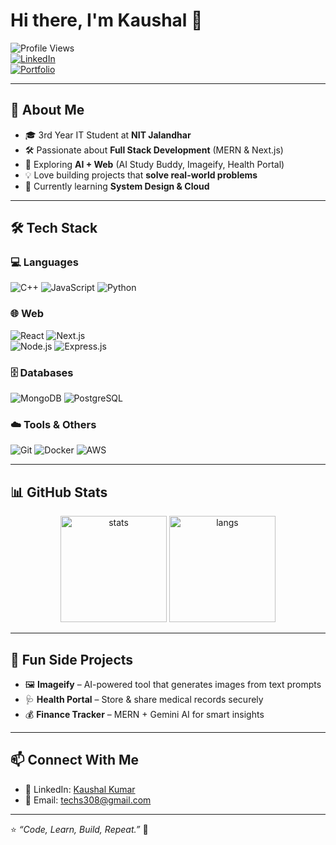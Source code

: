 # Hi there, I'm Kaushal 👋  

![Profile Views](https://komarev.com/ghpvc/?username=kaushal-kumar-it&color=blueviolet&style=for-the-badge)  
[![LinkedIn](https://img.shields.io/badge/LinkedIn-Connect-blue?style=for-the-badge&logo=linkedin)](https://www.linkedin.com/in/kaushal-kumar-a32582294/)  
[![Portfolio](https://img.shields.io/badge/Portfolio-Visit-orange?style=for-the-badge&logo=firefox)](https://portfolio-em21.vercel.app/)  

---

## 🚀 About Me
- 🎓 3rd Year IT Student at **NIT Jalandhar**  
- 🛠️ Passionate about **Full Stack Development** (MERN & Next.js)  
- 🤖 Exploring **AI + Web** (AI Study Buddy, Imageify, Health Portal)  
- 💡 Love building projects that **solve real-world problems**  
- 🌱 Currently learning **System Design & Cloud**  

---

## 🛠️ Tech Stack
### 💻 Languages
![C++](https://img.shields.io/badge/C++-00599C?style=flat&logo=c%2B%2B&logoColor=white) 
![JavaScript](https://img.shields.io/badge/JavaScript-F7E017?style=flat&logo=javascript&logoColor=black) 
![Python](https://img.shields.io/badge/Python-3776AB?style=flat&logo=python&logoColor=white)

### 🌐 Web
![React](https://img.shields.io/badge/React-20232A?style=flat&logo=react&logoColor=61DAFB) 
![Next.js](https://img.shields.io/badge/Next.js-000000?style=flat&logo=nextdotjs&logoColor=white)  
![Node.js](https://img.shields.io/badge/Node.js-339933?style=flat&logo=node.js&logoColor=white) 
![Express.js](https://img.shields.io/badge/Express.js-000000?style=flat&logo=express&logoColor=white)  

### 🗄️ Databases
![MongoDB](https://img.shields.io/badge/MongoDB-4ea94b?style=flat&logo=mongodb&logoColor=white) 
![PostgreSQL](https://img.shields.io/badge/PostgreSQL-336791?style=flat&logo=postgresql&logoColor=white)

### ☁️ Tools & Others
![Git](https://img.shields.io/badge/Git-F05033?style=flat&logo=git&logoColor=white) 
![Docker](https://img.shields.io/badge/Docker-2496ED?style=flat&logo=docker&logoColor=white) 
![AWS](https://img.shields.io/badge/AWS-FF9900?style=flat&logo=amazonaws&logoColor=white)

---

## 📊 GitHub Stats
<p align="center">
  <img src="https://github-readme-stats.vercel.app/api?username=kaushal-kumar-it&show_icons=true&theme=radical" alt="stats" height="170"/>
  <img src="https://github-readme-stats.vercel.app/api/top-langs/?username=kaushal-kumar-it&layout=compact&theme=radical" alt="langs" height="170"/>
</p>

---

## 🎯 Fun Side Projects
- 🖼️ **Imageify** – AI-powered tool that generates images from text prompts  
- 🩺 **Health Portal** – Store & share medical records securely  
- 💰 **Finance Tracker** – MERN + Gemini AI for smart insights  

---

## 📫 Connect With Me
- 💼 LinkedIn: [Kaushal Kumar](https://www.linkedin.com/in/kaushal-kumar-a32582294/)  
- 📧 Email: [techs308@gmail.com](mailto:techs308@gmail.com)  

---

⭐️ *“Code, Learn, Build, Repeat.”* 🚀
